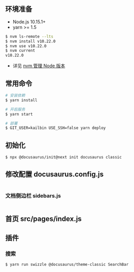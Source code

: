 
## 环境准备

- Node.js 10.15.1+
- yarn >= 1.5

```bash
$ nvm ls-remote --lts
$ nvm install v10.22.0
$ nvm use v10.22.0
$ nvm current 
v10.22.0
```

- 详见 [nvm 管理 Node 版本](http://kail.xyz/JavaScript/docs/Npm/NVM/)


## 常用命令

```bash
# 安装依赖
$ yarn install 

# 开启服务
$ yarn start

# 部署
$ GIT_USER=kailbin USE_SSH=false yarn deploy
```






## 初始化

```bash
$ npx @docusaurus/init@next init docusaurus classic
```



## 修改配置 docusaurus.config.js

```bash

```



### 文档侧边栏 sidebars.js

```bash

```



## 首页 src/pages/index.js



## 插件

### 搜索

```bash
$ yarn run swizzle @docusaurus/theme-classic SearchBar
```

